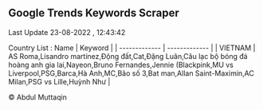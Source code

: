 

## Google Trends Keywords Scraper 
 
Last Update 23-08-2022 , 12:43:42

Country List :
 Name  | Keyword |
| ------------- | ------------- |
| VIETNAM | AS Roma,Lisandro martínez,Động đất,Cat,Đặng Luân,Câu lạc bộ bóng đá hoàng anh gia lai,Nayeon,Bruno Fernandes,Jennie (Blackpink,MU vs Liverpool,PSG,Barca,Hà Anh,MC,Bão số 3,Bat man,Allan Saint-Maximin,AC Milan,PSG vs Lille,Huỳnh Như |



© Abdul Muttaqin 
